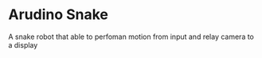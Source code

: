 # Arudino Snake
A snake robot that able to perfoman motion from input and relay camera to a display
